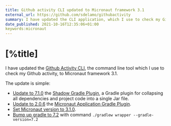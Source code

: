 ```yaml
---
title: Github activity CLI updated to Micronaut framework 3.1
external_url: https://github.com/sdelamo/githubactivity
summary: I have updated the CLI application, which I use to check my Github activity to Micronaut framework 3.1.
date_published: 2021-10-16T12:35:06+01:00
keywords:micronaut
---
```


# [%title]

I have updated the [Github Activity CLI](https://github.com/sdelamo/githubactivity), the command line tool which I use to check my Github activity, to Micronaut framework 3.1.

The update is simple:  

- [Update to 7.1.0](https://github.com/sdelamo/githubactivity/commit/5a6f7bfc81740bb303e61c5861d822e98d95a43b) the [Shadow Gradle Plugin](https://plugins.gradle.org/plugin/com.github.johnrengelman.shadow), a Gradle plugin for collapsing all dependencies and project code into a single Jar file.
- [Update to 2.0.6](https://github.com/sdelamo/githubactivity/commit/a987614ee7a50a044b3d7a94ad3cfe1ccadeed49) the [Micronaut Application Gradle Plugin](https://plugins.gradle.org/plugin/io.micronaut.application).
- [Set Micronaut version to 3.1.0](https://github.com/sdelamo/githubactivity/commit/2fe6568b7a9393cd1c97fd1df193e0fff90694d1).
- [Bump up gradle to 7.2](https://github.com/sdelamo/githubactivity/commit/90b59952eee6b2ef3eb10f40f3575ba679b19c43) with command `./gradlew wrapper --gradle-version=7.2`
